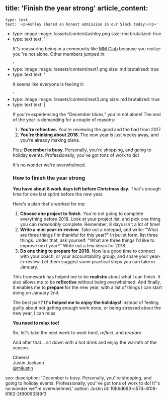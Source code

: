 title: 'Finish the year strong'
article_content:
  -
    type: text
    text: '<p>Ashley shared an honest admission in our Slack today:</p>'
  -
    type: image
    image: /assets/content/ashley.png
    size: md
    brutalized: true
  -
    type: text
    text: '<p>It''s reassuring being in a community like&nbsp;<a href="https://megamaker.co/club" target="_blank" rel="noopener">MM Club</a>&nbsp;because you realize you''re not alone. Other members jumped in:</p>'
  -
    type: image
    image: /assets/content/next1.png
    size: md
    brutalized: true
  -
    type: text
    text: '<p>It seems like everyone is feeling it:</p>'
  -
    type: image
    image: /assets/content/next3.png
    size: md
    brutalized: true
  -
    type: text
    text: |
      <p>If you're experiencing the "December blues," you're not alone! The end of the year is demanding for a couple of reasons:</p><ol><li><strong>You're reflective.</strong>&nbsp;You're reviewing the good and the bad from 2017.</li><li><strong>You're thinking about 2018.&nbsp;</strong>The new year is just weeks away, and you're already making plans.</li></ol><p>Plus:&nbsp;<strong>December is busy</strong>. Personally, you're shopping, and going to holiday events. Professionally, you've got tons of work to do!</p><p>It's no wonder we're overwhelmed.</p><h3>How to finish the year strong</h3><p><strong>You have about 8 work days left before Christmas day.</strong>&nbsp;That's enough time for one last sprint before the new year.</p><p>Here's a plan that's worked for me:</p><ol><li><strong>Choose one project to finish.</strong>&nbsp;You're not going to complete everything before 2018. Look at your project list, and pick one thing you can&nbsp;<em>reasonably&nbsp;</em>complete. Remember, 8 days isn't a lot of time!</li><li><strong>Write a mini year-in-review</strong>. Take out a notepad, and write: "What are three things I'm thankful for this year?" In bullet form, list three things. Under that, ask yourself: "What are three things I'd like to improve next year?" Write out a few ideas for 2018.</li><li><strong>Do one thing to prepare for 2018.</strong>&nbsp;Now is a good time to connect with your coach, or your accountability group, and share your year-in-review. Let them suggest some practical steps you can take in January.</li></ol><p>This framework has helped me to be&nbsp;<strong>realistic&nbsp;</strong>about what I can finish. It also allows me to be&nbsp;<strong>reflective&nbsp;</strong>without being overwhelmed. And finally, it enables me to&nbsp;<strong>prepare&nbsp;</strong>for the new year, with a list of things I can start doing on January 2nd.</p><p>The best part?&nbsp;<strong>It's helped me to&nbsp;<em>enjoy&nbsp;</em>the holidays!&nbsp;</strong>Instead of feeling guilty about not getting enough work done, or being stressed about the new year, I can relax.</p><p><strong>You need to relax too!</strong></p><p>So, let's take the next week to&nbsp;<em>work hard</em>,&nbsp;<em>reflect</em>, and&nbsp;<em>prepare</em>.</p><p>And after that... sit down with a hot drink and enjoy the warmth of the season.</p><p>Cheers!<br>
      Justin Jackson<br><a href="https://twitter.com/mijustin" target="_blank" rel="noopener">@mijustin</a></p>
seo:
  description: 'December is busy. Personally, you''re shopping, and going to holiday events. Professionally, you''ve got tons of work to do! It''s no wonder we''re overwhelmed.'
author: Justin
id: 10b6d693-c57d-4f08-8162-2f800933f9f3
